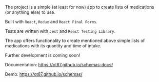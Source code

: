 The project is a simple (at least for now) app to create lists of medications (or anything else) to use.

Built with `React`, `Redux` and `React Final Forms`.

Tests are written with `Jest` and `React Testing Library`.

The app offers functionality to create mentioned above simple lists of medications with its quantity and time of intake.

Further development is coming soon!

Documentation: https://ot87.github.io/schemas-docs/

Demo: https://ot87.github.io/schemas/

